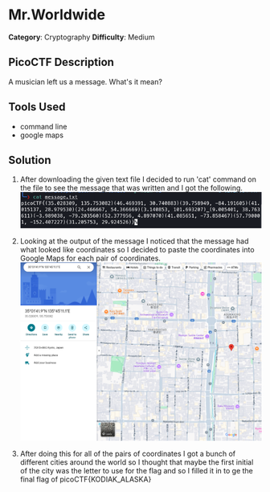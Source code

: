 # Mr.Worldwide

**Category**: Cryptography
**Difficulty**: Medium

## PicoCTF Description
A musician left us a message. What's it mean?

## Tools Used
- command line
- google maps

## Solution
1. After downloading the given text file I decided to run 'cat' command on the file to see
    the message that was written and I got the following.
![Output](./catmessage.png)


2. Looking at the output of the message I noticed that the message had what looked like coordinates
    so I decided to paste the coordinates into Google Maps for each pair of coordinates.
![Output](./google.png)

3. After doing this for all of the pairs of coordinates I got a bunch of different cities around the
    world so I thought that maybe the first initial of the city was the letter to use for the flag
    and so I filled it in to ge the final flag of picoCTF{KODIAK_ALASKA}